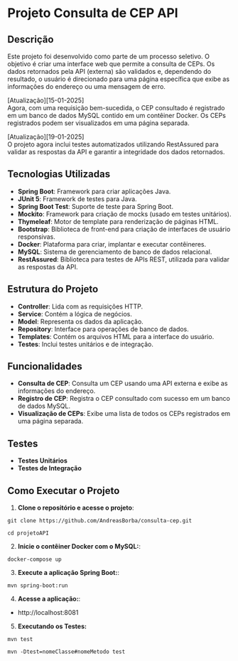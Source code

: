 # Projeto Consulta de CEP API

## Descrição
Este projeto foi desenvolvido como parte de um processo seletivo. O objetivo é criar uma interface web que permite a consulta de CEPs. Os dados retornados pela API (externa) são validados e, dependendo do resultado, o usuário é direcionado para uma página específica que exibe as informações do endereço ou uma mensagem de erro. 

[Atualização][15-01-2025] <br>
Agora, com uma requisição bem-sucedida, o CEP consultado é registrado em um banco de dados MySQL contido em um contêiner Docker. Os CEPs registrados podem ser visualizados em uma página separada.

[Atualização][19-01-2025] <br>
O projeto agora inclui testes automatizados utilizando RestAssured para validar as respostas da API e garantir a integridade dos dados retornados.

## Tecnologias Utilizadas
- **Spring Boot**: Framework para criar aplicações Java.
- **JUnit 5**: Framework de testes para Java.
- **Spring Boot Test**: Suporte de teste para Spring Boot.
- **Mockito**: Framework para criação de mocks (usado em testes unitários).
- **Thymeleaf**: Motor de template para renderização de páginas HTML.
- **Bootstrap**: Biblioteca de front-end para criação de interfaces de usuário responsivas.
- **Docker**: Plataforma para criar, implantar e executar contêineres.
- **MySQL**: Sistema de gerenciamento de banco de dados relacional.
- **RestAssured**: Biblioteca para testes de APIs REST, utilizada para validar as respostas da API.

## Estrutura do Projeto
- **Controller**: Lida com as requisições HTTP.
- **Service**: Contém a lógica de negócios.
- **Model**: Representa os dados da aplicação.
- **Repository**: Interface para operações de banco de dados.
- **Templates**: Contém os arquivos HTML para a interface do usuário.
- **Testes**: Inclui testes unitários e de integração.

## Funcionalidades
- **Consulta de CEP**: Consulta um CEP usando uma API externa e exibe as informações do endereço.
- **Registro de CEP**: Registra o CEP consultado com sucesso em um banco de dados MySQL.
- **Visualização de CEPs**: Exibe uma lista de todos os CEPs registrados em uma página separada.

## Testes
- **Testes Unitários**
- **Testes de Integração**

## Como Executar o Projeto

1. **Clone o repositório e acesse o projeto**:
```
git clone https://github.com/AndreasBorba/consulta-cep.git
```
```
cd projetoAPI
```
2. **Inicie o contêiner Docker com o MySQL:**:
```
docker-compose up
```
3. **Execute a aplicação Spring Boot:**:
```
mvn spring-boot:run
```
4. **Acesse a aplicação:**:
- http://localhost:8081

5. **Executando os Testes:**
```
mvn test
```
```
mvn -Dtest=nomeClasse#nomeMetodo test
```



